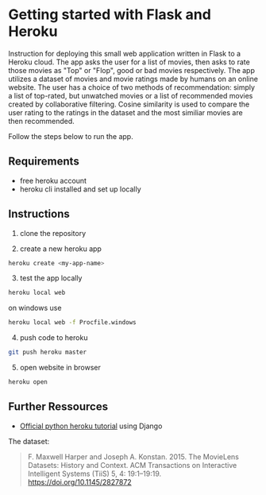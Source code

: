 # Getting started with Flask and Heroku

Instruction for deploying this small web application written in Flask to a Heroku cloud.
The app asks the user for a list of movies, then asks to rate those movies as "Top" or "Flop", good or bad movies respectively.
The app utilizes a dataset of movies and movie ratings made by humans on an online website.
The user has a choice of two methods of recommendation: simply a list of top-rated, but unwatched movies or a list of recommended movies created by collaborative filtering. Cosine similarity is used to compare the user rating to the ratings in the dataset and the most similiar movies are then recommended.

Follow the steps below to run the app.

## Requirements

- free heroku account
- heroku cli installed and set up locally 

## Instructions

1. clone the repository

2. create a new heroku app

```bash
heroku create <my-app-name>
```

3. test the app locally

```bash
heroku local web
```

on windows use 

```bash
heroku local web -f Procfile.windows
```

4. push code to heroku

```bash
git push heroku master
```

5. open website in browser

```bash
heroku open
```


## Further Ressources

- [Official python heroku tutorial](https://devcenter.heroku.com/articles/getting-started-with-python) using Django

The dataset:
> F. Maxwell Harper and Joseph A. Konstan. 2015. The MovieLens Datasets: History and Context. ACM Transactions on Interactive Intelligent Systems (TiiS) 5, 4: 19:1–19:19. <https://doi.org/10.1145/2827872>